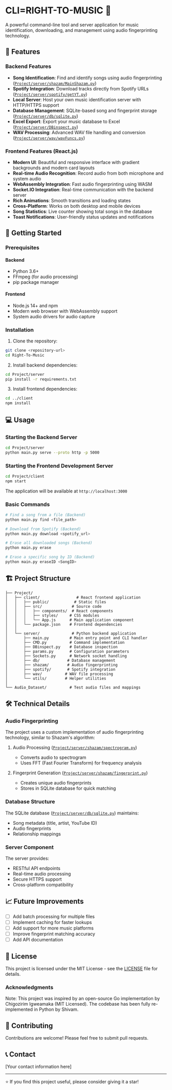 # CLI=RIGHT-TO-MUSIC 🎵

A powerful command-line tool and server application for music identification, downloading, and management using audio fingerprinting technology.

## 🌟 Features

### Backend Features
- **Song Identification**: Find and identify songs using audio fingerprinting ([`Project/server/shazam/MainShazam.py`](Project/server/shazam/MainShazam.py))
- **Spotify Integration**: Download tracks directly from Spotify URLs ([`Project/server/spotify/getYT.py`](Project/server/spotify/getYT.py))
- **Local Server**: Host your own music identification server with HTTP/HTTPS support
- **Database Management**: SQLite-based song and fingerprint storage ([`Project/server/db/sqlite.py`](Project/server/db/sqlite.py))
- **Excel Export**: Export your music database to Excel ([`Project/server/DBinspect.py`](Project/server/DBinspect.py))
- **WAV Processing**: Advanced WAV file handling and conversion ([`Project/server/wav/wavFuncs.py`](Project/server/wav/wavFuncs.py))

### Frontend Features (React.js)
- **Modern UI**: Beautiful and responsive interface with gradient backgrounds and modern card layouts
- **Real-time Audio Recognition**: Record audio from both microphone and system audio
- **WebAssembly Integration**: Fast audio fingerprinting using WASM
- **Socket.IO Integration**: Real-time communication with the backend server
- **Rich Animations**: Smooth transitions and loading states
- **Cross-Platform**: Works on both desktop and mobile devices
- **Song Statistics**: Live counter showing total songs in the database
- **Toast Notifications**: User-friendly status updates and notifications

## 🚀 Getting Started

### Prerequisites

#### Backend
- Python 3.6+
- FFmpeg (for audio processing)
- pip package manager

#### Frontend
- Node.js 14+ and npm
- Modern web browser with WebAssembly support
- System audio drivers for audio capture

### Installation

1. Clone the repository:
```bash
git clone <repository-url>
cd Right-To-Music
```

2. Install backend dependencies:
```bash
cd Project/server
pip install -r requirements.txt
```

3. Install frontend dependencies:
```bash
cd ../client
npm install
```

## 💻 Usage

### Starting the Backend Server
```bash
cd Project/server
python main.py serve --proto http -p 5000
```

### Starting the Frontend Development Server
```bash
cd Project/client
npm start
```
The application will be available at `http://localhost:3000`

### Basic Commands
```bash
# Find a song from a file (Backend)
python main.py find <file_path>

# Download from Spotify (Backend)
python main.py download <spotify_url>

# Erase all downloaded songs (Backend)
python main.py erase

# Erase a specific song by ID (Backend)
python main.py eraseID <SongID>
```

## 🏗️ Project Structure

```
├── Project/
│   ├── client/                # React frontend application
│   │   ├── public/           # Static files
│   │   ├── src/             # Source code
│   │   │   ├── components/  # React components
│   │   │   ├── styles/     # CSS modules
│   │   │   └── App.js      # Main application component
│   │   └── package.json    # Frontend dependencies
│   │
│   └── server/              # Python backend application
│       ├── main.py         # Main entry point and CLI handler
│       ├── CMD.py          # Command implementation
│       ├── DBinspect.py    # Database inspection
│       ├── params.py       # Configuration parameters
│       ├── Sockets.py      # Network socket handling
│       ├── db/            # Database management
│       ├── shazam/        # Audio fingerprinting
│       ├── spotify/       # Spotify integration
│       ├── wav/          # WAV file processing
│       └── utils/        # Helper utilities
│
└── Audio_Dataset/          # Test audio files and mappings
```

## 🛠️ Technical Details

### Audio Fingerprinting

The project uses a custom implementation of audio fingerprinting technology, similar to Shazam's algorithm:

1. Audio Processing ([`Project/server/shazam/spectrogram.py`](Project/server/shazam/spectrogram.py))
   - Converts audio to spectrogram
   - Uses FFT (Fast Fourier Transform) for frequency analysis

2. Fingerprint Generation ([`Project/server/shazam/fingerprint.py`](Project/server/shazam/fingerprint.py))
   - Creates unique audio fingerprints
   - Stores in SQLite database for quick matching

### Database Structure

The SQLite database ([`Project/server/db/sqlite.py`](Project/server/db/sqlite.py)) maintains:
- Song metadata (title, artist, YouTube ID)
- Audio fingerprints
- Relationship mappings

### Server Component

The server provides:
- RESTful API endpoints
- Real-time audio processing
- Secure HTTPS support
- Cross-platform compatibility

## 📈 Future Improvements

- [ ] Add batch processing for multiple files
- [ ] Implement caching for faster lookups
- [ ] Add support for more music platforms
- [ ] Improve fingerprint matching accuracy
- [ ] Add API documentation

## 📝 License

This project is licensed under the MIT License - see the [LICENSE](LICENSE) file for details.

### Acknowledgments

Note: This project was inspired by an open-source Go implementation by Chigozirim Igweamaka (MIT Licensed). The codebase has been fully re-implemented in Python by Shivam.

## 🤝 Contributing

Contributions are welcome! Please feel free to submit pull requests.

## 📞 Contact

[Your contact information here]

---

⭐ If you find this project useful, please consider giving it a star!

